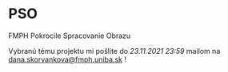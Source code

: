 # PSO
FMPH Pokrocile Spracovanie Obrazu

Vybranú tému projektu mi pošlite do *23.11.2021 23:59* mailom na dana.skorvankova@fmph.uniba.sk !
